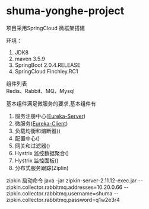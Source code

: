 # shuma-yonghe-project

项目采用SpringCloud 微框架搭建

环境：
   1. JDK8
   2. maven 3.5.9
   3. SpringBoot 2.0.4.RELEASE
   4. SpringCloud Finchley.RC1

组件列表  
   Redis、Rabbit、MQ、Mysql    

基本组件满足微服务的要求,基本组件有
  1. 服务注册中心([Eureka-Server](https://github.com/IceNardus/shuma-yonghe-project/tree/master/yonghe))
  2. 微服务([Eureka-Client](https://github.com/IceNardus/shuma-yonghe-project/tree/master/yonghe-min-parent/min-api))
  3. 负载均衡和熔断器()
  4. 配置中心()
  5. 网关和过滤器()
  6. Hystrix 监控数据聚合()
  7. Hystrix 监控面板()
  8. 分布式服务跟踪(Ziplin)
  
 zipkin 启动命令
 java -jar zipkin-server-2.11.12-exec.jar --zipkin.collector.rabbitmq.addresses=10.20.0.66 --zipkin.collector.rabbitmq.username=shuma  --zipkin.collector.rabbitmq.password=q1w2e3r4
